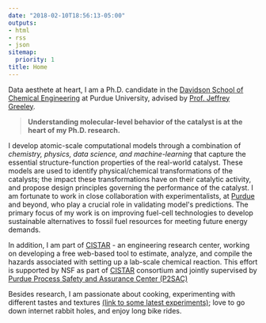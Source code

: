 ```yaml
---
date: "2018-02-10T18:56:13-05:00"
outputs:
- html
- rss
- json
sitemap:
  priority: 1
title: Home
---
```


Data aesthete at heart, I am a Ph.D. candidate in the [Davidson School of Chemical Engineering](https://engineering.purdue.edu/ChE) at Purdue University, advised by [Prof. Jeffrey Greeley](https://engineering.purdue.edu/ChE/people/ptProfile?resource_id=84163). 

>**Understanding molecular-level behavior of the catalyst is at the heart of my Ph.D. research.** 

I develop atomic-scale computational models through a combination of _chemistry, physics, data science, and machine-learning_ that capture the essential structure-function properties of the real-world catalyst. These models are used to identify physical/chemical transformations of the catalysts; the impact these transformations have on their catalytic activity, and propose design principles governing the performance of the catalyst. I am fortunate to work in close collaboration with experimentalists, at [Purdue](https://engineering.purdue.edu/~catalyst/) and beyond,  who play a crucial role in validating model's predictions. The primary focus of my work is on improving fuel-cell technologies to develop sustainable alternatives to fossil fuel resources for meeting future energy demands.

In addition, I am part of [CISTAR](https://cistar.us/) - an engineering research center, working on developing a free web-based tool to estimate, analyze, and compile the hazards associated with setting up a lab-scale chemical reaction. This effort is supported by NSF as part of [CISTAR](https://cistar.us/) consortium and jointly supervised by [Purdue Process Safety and Assurance Center (P2SAC)](https://engineering.purdue.edu/P2SAC)

Besides research, I am passionate about cooking, experimenting with different tastes and textures [(link to some latest experiments)](https://www.instagram.com/pgg1610/); love to go down internet rabbit holes, and enjoy long bike rides. 